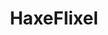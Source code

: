 ---
codehost: https://github.com/https://github.com/HaxeFlixel
guide: https://github.com/HaxeFlixel/haxeflixel.com/tree/dev/src/files/images/flixel-logos
logohandle: haxeflixel
sort: haxeflixel
title: HaxeFlixel
twitter: https://x.com/haxeflixel
website: http://haxeflixel.com/
---